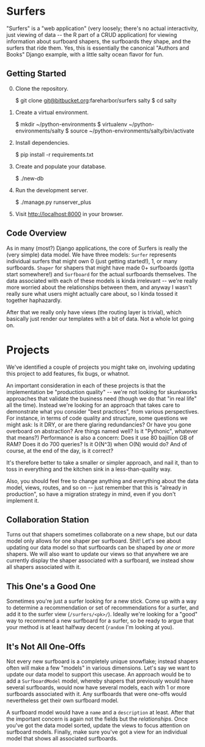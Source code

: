# Surfers

"Surfers" is a "web application" (very loosely; there's no actual
interactivity, just viewing of data -- the R part of a CRUD application) for viewing
information about surfboard shapers, the surfboards they shape, and the surfers
that ride them.  Yes, this is essentially the canonical "Authors and Books" Django
example, with a little salty ocean flavor for fun.

## Getting Started

0. Clone the repository.

      $ git clone git@bitbucket.org:fareharbor/surfers salty
      $ cd salty

0. Create a virtual environment.

      $ mkdir ~/python-environments
      $ virtualenv ~/python-environments/salty
      $ source ~/python-environments/salty/bin/activate

0. Install dependencies.

      $ pip install -r requirements.txt

0. Create and populate your database.

      $ ./new-db

0. Run the development server.

      $ ./manage.py runserver_plus

0. Visit <http://localhost:8000> in your browser.

## Code Overview

As in many (most?) Django applications, the core of Surfers is really the (very simple)
data model. We have three models: `Surfer` represents individual surfers that might own
0 (just getting started!), 1, or many surfboards. `Shaper` for shapers that might have made
0+ surfboards (gotta start somewhere!) and `Surfboard` for the actual surfboards themselves.
The data associated with each of these models is kinda irrelevant -- we're really more
worried about the relationships between them, and anyway I wasn't really sure
what users might actually care about, so I kinda tossed it together haphazardly.

After that we really only have views  (the routing layer is trivial), which
basically just render our templates with a bit of data.  Not a whole lot going on.

# Projects

We've identified a couple of projects you might take on, involving updating this
project to add features, fix bugs, or whatnot.

An important consideration in each of these projects is that the implementation
be "production quality" -- we're not looking for skunkworks approaches that validate
the business need (though we do that "in real life" all the time).  Instead we're
looking for an approach that takes care to demonstrate what you consider "best
practices", from various perspectives. For instance, in terms of code quality
and structure, some questions we might ask: Is it DRY, or are there glaring
redundancies? Or have you gone overboard on abstraction? Are things named well?
Is it "Pythonic", whatever that means?) Performance is also a concern: Does
it use 80 bajillion GB of RAM? Does it do 700 queries? Is it O(N^3) when O(N)
would do? And of course, at the end of the day, is it correct?

It's therefore better to take a smaller or simpler approach, and nail it, than
to toss in everything and the kitchen sink in a less-than-quality way.

Also, you should feel free to change anything and everything about the data
model, views, routes, and so on -- just remember that this is "already in
production", so have a migration strategy in mind, even if you don't implement
it.

## Collaboration Station

Turns out that shapers sometimes collaborate on a new shape, but our data model
only allows for one shaper per surfboard. Shit! Let's see about updating our
data model so that surfboards can be shaped by *one or more* shapers. We will also
want to update our views so that anywhere we are currently display the shaper
associated with a surfboard, we instead show all shapers associated with it.

## This One's a Good One

Sometimes you're just a surfer looking for a new stick. Come up with a way to 
determine a recommendation or set of recommendations for a surfer, and add it
to the surfer view (`/surfers/<pk>/`).  Ideally we're looking for a "good"
way to recommend a new surfboard for a surfer, so be ready to argue that your
method is at least halfway decent (`random` I'm looking at you).

## It's Not All One-Offs

Not every new surfboard is a completely unique snowflake; instead shapers often
will make a few "models" in various dimensions.  Let's say we want to update our
data model to support this usecase.  An approach would be to add a `SurfboardModel`
model, whereby shapers that previously would have several surfboards, would now
have several models, each with 1 or more surfboards associated with it.  Any
surfboards that were one-offs would nevertheless get their own surfboard model.

A surfboard model would have a `name` and a `description` at least.  After that
the important concern is again not the fields but the *relationships*. Once you've
got the data model sorted, update the views to focus attention on surfboard models.
Finally, make sure you've got a view for an individual model that shows all associated
surfboards.
